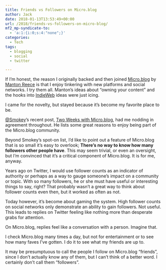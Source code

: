 ```yaml
---
title: Friends vs Followers on Micro.blog
author: Jack
date: 2018-01-13T13:53:49+00:00
url: /2018/friends-vs-followers-on-micro-blog/
mf2_mp-syndicate-to:
  - 'a:1:{i:0;s:4:"none";}'
categories:
  - Tech
tags:
  - blogging
  - social
  - twitter

---
```

If I’m honest, the reason I originally backed and then joined [Micro.blog][1] by [Manton Reece][2] is that I enjoy tinkering with new platforms and social networks. I try them all. Manton’s ideas about “owning your content” and the hooks into [IndieWeb][3] ideas were just icing.

I came for the novelty, but stayed because it’s become my favorite place to be.

[@Smokey][4]’s recent post, [Two Weeks with Micro.blog][5], had me nodding in agreement throughout. He lists some great reasons to enjoy being part of the Micro.blog community.

Beyond Smokey’s spot-on list, I’d like to point out a feature of Micro.blog that is so small it’s easy to overlook; **There’s no way to know how many followers other people have**. This may seem trivial, or even an oversight, but I’m convinced that it’s a critical component of Micro.blog. It is for me, anyway.

Years ago on Twitter, I would use follower counts as an indicator of authority or perhaps as a way to gauge someone’s impact on a community or topic. With so many followers, he or she must have useful or interesting things to say, right? That probably wasn’t a great way to think about follower counts even then, but it worked as often as not.

Today however, it’s become about gaming the system. High follower counts on social networks only demonstrate an ability to gain followers. Not useful. This leads to replies on Twitter feeling like nothing more than desperate grabs for attention.

On Micro.blog, replies feel like a conversation with a person. Imagine that.

I check Micro.blog many times a day, but not for entertainment or to see how many faves I’ve gotten. I do it to see what my friends are up to.

It may be presumptuous to call the people I follow on Micro.blog “friends”, since I don’t actually know any of them, but I can’t think of a better word. I certainly don’t call them “followers”.

 [1]: https://micro.blog
 [2]: http://www.manton.org
 [3]: https://indieweb.org
 [4]: https://micro.blog/smokey
 [5]: https://www.ardisson.org/afkar/2018/01/12/two-weeks-with-micro-blog/
